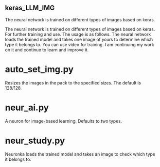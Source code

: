 ## keras_LLM_IMG
The neural network is trained on different types of images based on keras.

The neural network is trained on different types of images based on keras. 
For further training and use. The usage is as follows. The neural network loads the trained model 
and takes one image of yours to determine which type it belongs to. 
You can use video for training. I am continuing my work on it and continue to learn and improve it.

# auto_set_img.py  
Resizes the images in the pack to the specified sizes. The default is 128/128.

# neur_ai.py 	      
A neuron for image-based learning. Defaults to two types.

# neur_study.py     
Neuronka loads the trained model and takes an image to check which type it belongs to.


